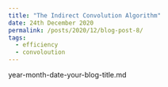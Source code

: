 ```yaml
---
title: "The Indirect Convolution Algorithm"
date: 24th December 2020
permalink: /posts/2020/12/blog-post-8/
tags:
  - efficiency
  - convoloution
---
```


year-month-date-your-blog-title.md
